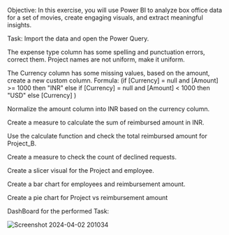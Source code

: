 Objective:
In this exercise, you will use Power BI to analyze box office data for a set of movies, create engaging visuals, and extract meaningful insights.

Task:
Import the data and open the Power Query.

The expense type column has some spelling and punctuation errors, correct them.
Project names are not uniform, make it uniform.

The Currency column has some missing values, based on the amount, create a new custom column.
Formula: (if [Currency] = null and [Amount] >= 1000 then "INR" else if [Currency] = null and [Amount] < 1000 then "USD" else [Currency] )

Normalize the amount column into INR based on the currency column.   

Create a measure to calculate the sum of reimbursed amount in INR.

Use the calculate function and check the total reimbursed amount for Project_B.

Create a measure to check the count of declined requests.

Create a slicer visual for the Project and employee.

Create a bar chart for employees and reimbursement amount.

Create a pie chart for Project vs reimbursement amount

DashBoard for the performed Task:

![Screenshot 2024-04-02 201034](https://github.com/Vindhyagautam/Sales-Insights/assets/164732296/e1522e6e-8acb-4eff-ae1b-fde0de8a385a)
 

